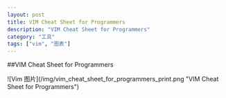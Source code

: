 ```yaml
---
layout: post
title: VIM Cheat Sheet for Programmers
description: "VIM Cheat Sheet for Programmers"
category: "工具"
tags: ["vim", "图表"]
--- 
```

##VIM Cheat Sheet for Programmers

<p>![Vim 图片](/img/vim_cheat_sheet_for_programmers_print.png "VIM Cheat Sheet for Programmers")</p>